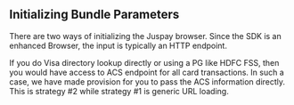 ## Initializing Bundle Parameters

There are two ways of initializing the Juspay browser. Since the SDK is an enhanced Browser, the input is typically an HTTP endpoint.

If you do Visa directory lookup directly or using a PG like HDFC FSS, then you would have access to ACS endpoint for all card transactions. In such a case, we have made provision for you to pass the ACS information directly. This is strategy #2 while strategy #1 is generic URL loading.

